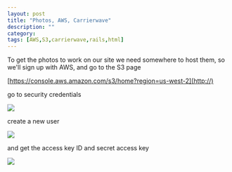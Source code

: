 ```yaml
---
layout: post
title: "Photos, AWS, Carrierwave"
description: ""
category: 
tags: [AWS,S3,carrierwave,rails,html]
---
```

To get the photos to work on our site we need somewhere to host them, so we'll sign up with AWS, and go to the S3 page

[https://console.aws.amazon.com/s3/home?region=us-west-2](http://)

go to security credentials

<img src="http://salterhebble.com/blogpics/az.jpg">

create a new user

<img src="http://salterhebble.com/blogpics/az2.jpg">

and get the access key ID and secret access key

<img src="http://salterhebble.com/blogpics/az3.jpg">



